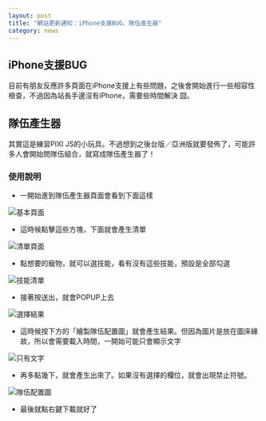 ```yaml
---
layout: post
title: "網站更新通知：iPhone支援BUG、隊伍產生器"
category: news
---
```


## iPhone支援BUG

目前有朋友反應許多頁面在iPhone支援上有些問題，之後會開始進行一些相容性檢查，不過因為站長手邊沒有iPhone，需要些時間解決 囧。

## 隊伍產生器

其實這是練習PIXI JS的小玩具。不過想到之後台版／亞洲版就要發佈了，可能許多人會開始問隊伍組合，就寫成隊伍產生器了！

### 使用說明

- 一開始進到隊伍產生器頁面會看到下面這樣

![基本頁面](http://i.imgbox.com/jM3XJ9c4.jpg "基本頁面")

- 這時候點擊這些方塊，下面就會產生清單

![清單頁面](http://i.imgbox.com/VMytY208.jpg "寵物清單")

- 點想要的寵物，就可以選技能，看有沒有這些技能，預設是全部勾選

![技能清單](http://i.imgbox.com/qcZYr2B0.jpg "技能清單")

- 接著按送出，就會POPUP上去

![選擇結果](http://i.imgbox.com/AitpxNW1.jpg "選擇結果")

- 這時候按下方的「繪製隊伍配置圖」就會產生結果。但因為圖片是放在圖床緣故，所以會需要載入時間，一開始可能只會顯示文字

![只有文字](http://i.imgbox.com/6CpiACsJ.jpg "只有文字")

- 再多點幾下，就會產生出來了。如果沒有選擇的欄位，就會出現禁止符號。

![隊伍配置圖](http://i.imgbox.com/X7JzdoUX.jpg "隊伍配置圖")

- 最後就點右鍵下載就好了
